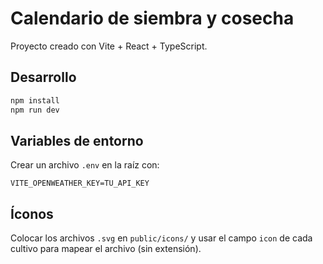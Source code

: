 
# Calendario de siembra y cosecha

Proyecto creado con Vite + React + TypeScript.

## Desarrollo
```bash
npm install
npm run dev
```

## Variables de entorno
Crear un archivo `.env` en la raíz con:

```
VITE_OPENWEATHER_KEY=TU_API_KEY
```

## Íconos
Colocar los archivos `.svg` en `public/icons/` y usar el campo `icon` de cada cultivo para mapear el archivo (sin extensión).
